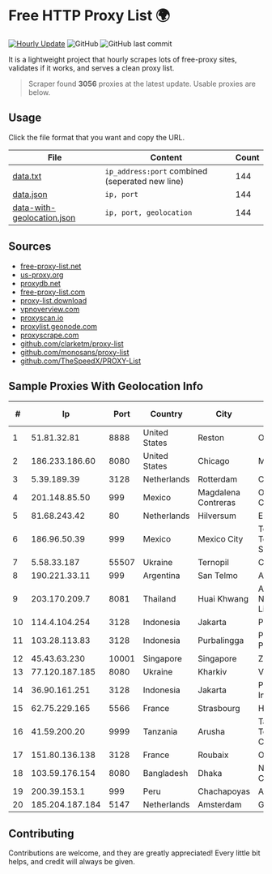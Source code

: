 
# Free HTTP Proxy List 🌍

[![Hourly Update](https://github.com/mertguvencli/http-proxy-list/actions/workflows/main.yml/badge.svg?branch=main)](https://github.com/mertguvencli/http-proxy-list/actions/workflows/main.yml)
![GitHub](https://img.shields.io/github/license/mertguvencli/http-proxy-list)
![GitHub last commit](https://img.shields.io/github/last-commit/mertguvencli/http-proxy-list)

It is a lightweight project that hourly scrapes lots of free-proxy sites, validates if it works, and serves a clean proxy list.


> Scraper found **3056** proxies at the latest update. Usable proxies are below.

## Usage

Click the file format that you want and copy the URL.


|File|Content|Count|
|----|-------|-----|
|[data.txt](https://raw.githubusercontent.com/mertguvencli/http-proxy-list/main/proxy-list/data.txt)|`ip_address:port` combined (seperated new line)|144|
|[data.json](https://raw.githubusercontent.com/mertguvencli/http-proxy-list/main/proxy-list/data.json)|`ip, port`|144|
|[data-with-geolocation.json](https://raw.githubusercontent.com/mertguvencli/http-proxy-list/main/proxy-list/data-with-geolocation.json)|`ip, port, geolocation`|144|

## Sources

* [free-proxy-list.net](https://free-proxy-list.net)
* [us-proxy.org](https://www.us-proxy.org)
* [proxydb.net](http://proxydb.net)
* [free-proxy-list.com](https://free-proxy-list.com/?page=&port=&type%5B%5D=http&type%5B%5D=https&up_time=0&search=Search)
* [proxy-list.download](https://www.proxy-list.download/HTTP)
* [vpnoverview.com](https://vpnoverview.com/privacy/anonymous-browsing/free-proxy-servers)
* [proxyscan.io](https://www.proxyscan.io)
* [proxylist.geonode.com](https://proxylist.geonode.com/api/proxy-list?limit=300&page=1&sort_by=lastChecked&sort_type=desc&protocols=http,https)
* [proxyscrape.com](https://api.proxyscrape.com/v2/?request=displayproxies&protocol=http&timeout=10000&country=all&ssl=all&anonymity=all)
* [github.com/clarketm/proxy-list](https://raw.githubusercontent.com/clarketm/proxy-list/master/proxy-list-raw.txt)
* [github.com/monosans/proxy-list](https://raw.githubusercontent.com/monosans/proxy-list/main/proxies/http.txt)
* [github.com/TheSpeedX/PROXY-List](https://raw.githubusercontent.com/TheSpeedX/PROXY-List/master/http.txt)


## Sample Proxies With Geolocation Info

|#|Ip|Port|Country|City|Internet Service Provider|
|-|--|----|-------|----|-------------------------|
|1|51.81.32.81|8888|United States|Reston|OVH SAS|
|2|186.233.186.60|8080|United States|Chicago|Maxihost LTDA|
|3|5.39.189.39|3128|Netherlands|Rotterdam|ColoCenter b.v.|
|4|201.148.85.50|999|Mexico|Magdalena Contreras|Operbes, S.A. de C.V.|
|5|81.68.243.42|80|Netherlands|Hilversum|EuroNet Internet|
|6|186.96.50.39|999|Mexico|Mexico City|Total Play Telecomunicaciones SA De CV|
|7|5.58.33.187|55507|Ukraine|Ternopil|Columbus|
|8|190.221.33.11|999|Argentina|San Telmo|AMX Argentina S.A.|
|9|203.170.209.7|8081|Thailand|Huai Khwang|Advanced Wireless Network Company Limited|
|10|114.4.104.254|3128|Indonesia|Jakarta|PT. INDOSAT Tbk|
|11|103.28.113.83|3128|Indonesia|Purbalingga|PT Lintas Data Prima|
|12|45.43.63.230|10001|Singapore|Singapore|Zenlayer Inc|
|13|77.120.187.185|8080|Ukraine|Kharkiv|Volia Kharkov|
|14|36.90.161.251|3128|Indonesia|Jakarta|PT. Telekomunikasi Indonesia|
|15|62.75.229.165|5566|France|Strasbourg|Host Europe GmbH|
|16|41.59.200.20|9999|Tanzania|Arusha|Tanzania Telecommunications CO. LTD|
|17|151.80.136.138|3128|France|Roubaix|OVH SAS|
|18|103.59.176.154|8080|Bangladesh|Dhaka|Nation Communication|
|19|200.39.153.1|999|Peru|Chachapoyas|Airwiz Peru E.I.R.L|
|20|185.204.187.184|5147|Netherlands|Amsterdam|GokturkHost|



## Contributing

Contributions are welcome, and they are greatly appreciated! Every
little bit helps, and credit will always be given.

